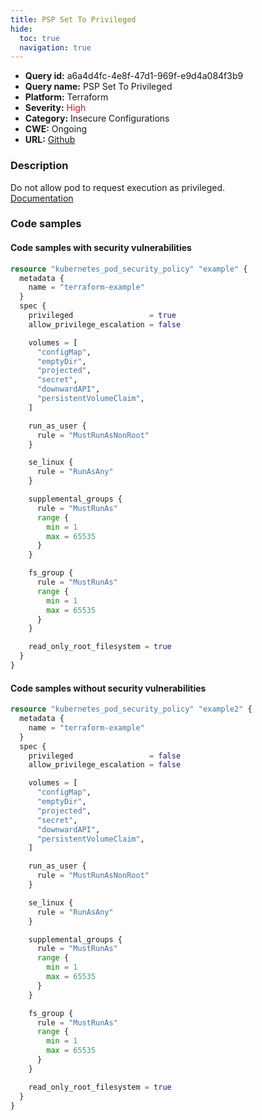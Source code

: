 ```yaml
---
title: PSP Set To Privileged
hide:
  toc: true
  navigation: true
---
```


<style>
  .highlight .hll {
    background-color: #ff171742;
  }
  .md-content {
    max-width: 1100px;
    margin: 0 auto;
  }
</style>

-   **Query id:** a6a4d4fc-4e8f-47d1-969f-e9d4a084f3b9
-   **Query name:** PSP Set To Privileged
-   **Platform:** Terraform
-   **Severity:** <span style="color:#bb2124">High</span>
-   **Category:** Insecure Configurations
-   **CWE:** Ongoing
-   **URL:** [Github](https://github.com/Checkmarx/kics/tree/master/assets/queries/terraform/kubernetes/psp_set_to_privileged)

### Description
Do not allow pod to request execution as privileged.<br>
[Documentation](https://registry.terraform.io/providers/hashicorp/kubernetes/latest/docs/resources/pod#privileged)

### Code samples
#### Code samples with security vulnerabilities
```tf title="Positive test num. 1 - tf file" hl_lines="6"
resource "kubernetes_pod_security_policy" "example" {
  metadata {
    name = "terraform-example"
  }
  spec {
    privileged                 = true
    allow_privilege_escalation = false

    volumes = [
      "configMap",
      "emptyDir",
      "projected",
      "secret",
      "downwardAPI",
      "persistentVolumeClaim",
    ]

    run_as_user {
      rule = "MustRunAsNonRoot"
    }

    se_linux {
      rule = "RunAsAny"
    }

    supplemental_groups {
      rule = "MustRunAs"
      range {
        min = 1
        max = 65535
      }
    }

    fs_group {
      rule = "MustRunAs"
      range {
        min = 1
        max = 65535
      }
    }

    read_only_root_filesystem = true
  }
}

```


#### Code samples without security vulnerabilities
```tf title="Negative test num. 1 - tf file"
resource "kubernetes_pod_security_policy" "example2" {
  metadata {
    name = "terraform-example"
  }
  spec {
    privileged                 = false
    allow_privilege_escalation = false

    volumes = [
      "configMap",
      "emptyDir",
      "projected",
      "secret",
      "downwardAPI",
      "persistentVolumeClaim",
    ]

    run_as_user {
      rule = "MustRunAsNonRoot"
    }

    se_linux {
      rule = "RunAsAny"
    }

    supplemental_groups {
      rule = "MustRunAs"
      range {
        min = 1
        max = 65535
      }
    }

    fs_group {
      rule = "MustRunAs"
      range {
        min = 1
        max = 65535
      }
    }

    read_only_root_filesystem = true
  }
}

```
